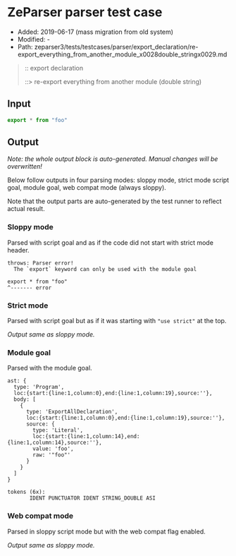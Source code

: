 # ZeParser parser test case

- Added: 2019-06-17 (mass migration from old system)
- Modified: -
- Path: zeparser3/tests/testcases/parser/export_declaration/re-export_everything_from_another_module_x0028double_stringx0029.md

> :: export declaration
>
> ::> re-export everything from another module (double string)

## Input

`````js
export * from "foo"
`````

## Output

_Note: the whole output block is auto-generated. Manual changes will be overwritten!_

Below follow outputs in four parsing modes: sloppy mode, strict mode script goal, module goal, web compat mode (always sloppy).

Note that the output parts are auto-generated by the test runner to reflect actual result.

### Sloppy mode

Parsed with script goal and as if the code did not start with strict mode header.

`````
throws: Parser error!
  The `export` keyword can only be used with the module goal

export * from "foo"
^------- error
`````

### Strict mode

Parsed with script goal but as if it was starting with `"use strict"` at the top.

_Output same as sloppy mode._

### Module goal

Parsed with the module goal.

`````
ast: {
  type: 'Program',
  loc:{start:{line:1,column:0},end:{line:1,column:19},source:''},
  body: [
    {
      type: 'ExportAllDeclaration',
      loc:{start:{line:1,column:0},end:{line:1,column:19},source:''},
      source: {
        type: 'Literal',
        loc:{start:{line:1,column:14},end:{line:1,column:14},source:''},
        value: 'foo',
        raw: '"foo"'
      }
    }
  ]
}

tokens (6x):
       IDENT PUNCTUATOR IDENT STRING_DOUBLE ASI
`````


### Web compat mode

Parsed in sloppy script mode but with the web compat flag enabled.

_Output same as sloppy mode._
